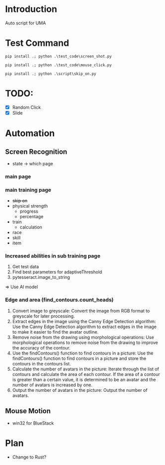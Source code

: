 # Introduction

Auto script for UMA

# Test Command

```
pip install .; python .\test_code\screen_shot.py
```

```
pip install .; python .\test_code\mouse_click.py
```

```
pip install .; python .\script\skip_on.py
```

# TODO:

- [x] Random Click
- [x] Slide

# Automation

## Screen Recognition

- state → which page

### main page

### main training page

- ~~skip on~~
- physical strength
    - progress
    - percentage
- train
    - calculation
- race
- skill
- item

### Increased abilities in sub training page

1. Get test data
2. Find best parameters for adaptiveThreshold
3. pytesseract.image_to_string

⇒ Use AI model

### Edge and area (find_contours.count_heads)

1. Convert image to greyscale: Convert the image from RGB format to greyscale for later processing.
2. Extract edges in the image using the Canny Edge Detection algorithm: Use the Canny Edge Detection algorithm to extract edges in the image to make it easier to find the avatar outline.
3. Remove noise from the drawing using morphological operations: Use morphological operations to remove noise from the drawing to improve the accuracy of the contour.
4. Use the findContours() function to find contours in a picture: Use the findContours() function to find contours in a picture and store the contours in the contours list.
5. Calculate the number of avatars in the picture: Iterate through the list of contours and calculate the area of each contour. If the area of a contour is greater than a certain value, it is determined to be an avatar and the number of avatars is increased by one.
6. Output the number of avatars in the picture: Output the number of avatars.

## Mouse Motion

- win32 for BlueStack

# Plan

- Change to Rust?
